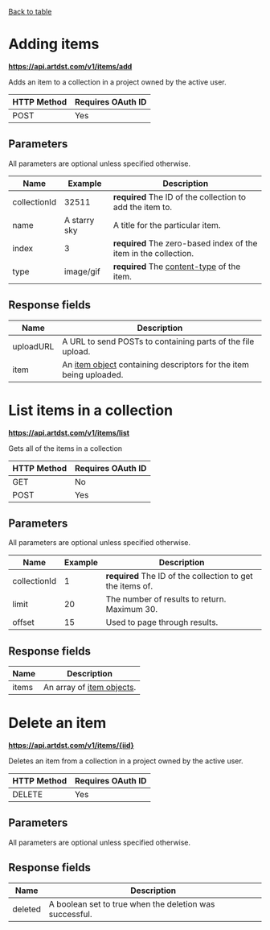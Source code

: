 <a href="apispec.md">Back to table</a>
<a name="itemadd"> </a>
# Adding items
**https://api.artdst.com/v1/items/add**

Adds an item to a collection in a project owned by the active user.

HTTP Method | Requires OAuth ID
------------|------------------
POST        | Yes

## Parameters

All parameters are optional unless specified otherwise.

Name | Example | Description
-----|---------|------------
collectionId | 32511 | **required** The ID of the collection to add the item to.
name | A starry sky | A title for the particular item.
index | 3 | **required** The zero-based index of the item in the collection.
type | image/gif | **required** The [content-type](https://en.wikipedia.org/wiki/Internet_media_type#List_of_common_media_types) of the item.

## Response fields

Name | Description
-----|------------
uploadURL | A URL to send POSTs to containing parts of the file upload.
item | An [item object](../models.md/#itemmodel) containing descriptors for the item being uploaded.

<a name="itemlist"> </a>
# List items in a collection
**https://api.artdst.com/v1/items/list**

Gets all of the items in a collection

HTTP Method | Requires OAuth ID
------------|------------------
GET         | No
POST        | Yes

## Parameters

All parameters are optional unless specified otherwise.

Name | Example | Description
-----|---------|------------
collectionId | 1 | **required** The ID of the collection to get the items of.
limit | 20 | The number of results to return. Maximum 30.
offset | 15 | Used to page through results.

## Response fields

Name | Description
-----|------------
items | An array of [item objects](../models.md/#itemmodel).

<a name="itemdelete"> </a>
# Delete an item
**https://api.artdst.com/v1/items/{iid}**

Deletes an item from a collection in a project owned by the active user.

HTTP Method | Requires OAuth ID
------------|------------------
DELETE      | Yes

## Parameters

All parameters are optional unless specified otherwise.

## Response fields

Name | Description
-----|------------
deleted | A boolean set to true when the deletion was successful.
